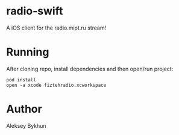 # radio-swift
A iOS client for the radio.mipt.ru stream!

# Running

After cloning repo, install dependencies and then open/run project:

    pod install
    open -a xcode fiztehradio.xcworkspace

# Author

Aleksey Bykhun
